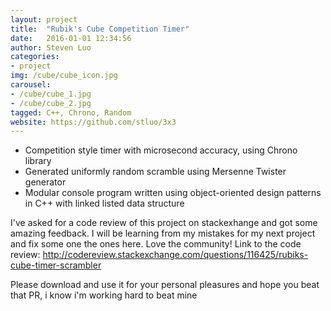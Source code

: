 ```yaml
---
layout: project
title:  "Rubik's Cube Competition Timer"
date:   2016-01-01 12:34:56
author: Steven Luo
categories:
- project
img: /cube/cube_icon.jpg
carousel:
- /cube/cube_1.jpg
- /cube/cube_2.jpg
tagged: C++, Chrono, Random
website: https://github.com/stluo/3x3
---
```

* Competition style timer with microsecond accuracy, using Chrono library
* Generated uniformly random scramble using Mersenne Twister generator
* Modular console program written using object-oriented design patterns in C++ with linked listed data structure


I've asked for a code review of this project on stackexhange and got some amazing feedback. I will be learning from my mistakes for my next project and fix some one the ones here. Love the community! Link to the code review: http://codereview.stackexchange.com/questions/116425/rubiks-cube-timer-scrambler

Please download and use it for your personal pleasures and hope you beat that PR, i know i'm working hard to beat mine
